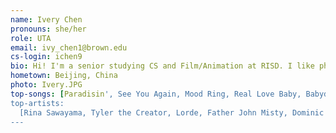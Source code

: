 ```yaml
---
name: Ivery Chen
pronouns: she/her
role: UTA
email: ivy_chen1@brown.edu
cs-login: ichen9
bio: Hi! I'm a senior studying CS and Film/Animation at RISD. I like photography, outdoors, thrifting, anything 3D, and ginger cats.
hometown: Beijing, China
photo: Ivery.JPG
top-songs: [Paradisin', See You Again, Mood Ring, Real Love Baby, Babydoll]
top-artists:
  [Rina Sawayama, Tyler the Creator, Lorde, Father John Misty, Dominic Fike]
---
```


